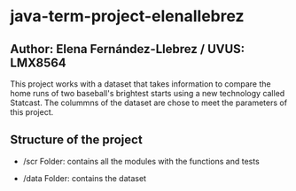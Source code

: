 # java-term-project-elenallebrez
## Author: Elena Fernández-Llebrez / UVUS: LMX8564

This project works with a dataset that takes information to compare the home runs of two baseball's brightest starts using a new technology called Statcast. 
The colummns of the dataset are chose to meet the parameters of this project.

## Structure of the project

- /scr Folder: contains all the modules with the functions and tests

- /data Folder: contains the dataset
